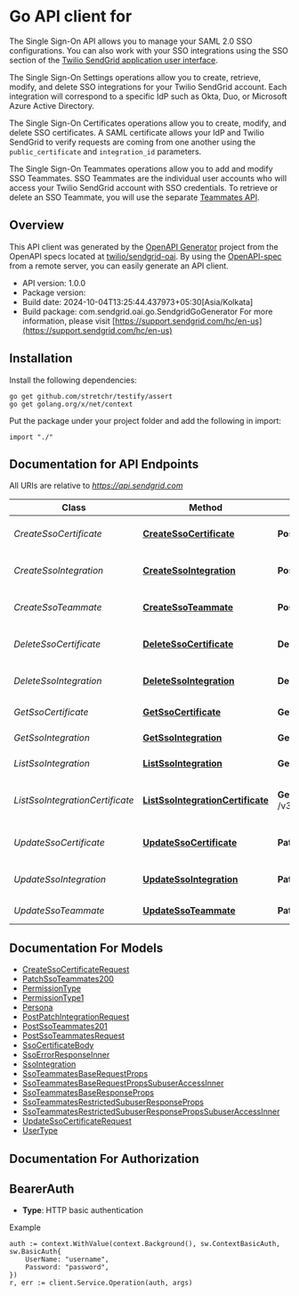 # Go API client for 

The Single Sign-On API allows you to manage your SAML 2.0 SSO configurations. You can also work with your SSO integrations using the SSO section of the [Twilio SendGrid application user interface](https://app.sendgrid.com/settings/sso).

The Single Sign-On Settings operations allow you to create, retrieve, modify, and delete SSO integrations for your Twilio SendGrid account. Each integration will correspond to a specific IdP such as Okta, Duo, or Microsoft Azure Active Directory.

The Single Sign-On Certificates operations allow you to create, modify, and delete SSO certificates. A SAML certificate allows your IdP and Twilio SendGrid to verify requests are coming from one another using the `public_certificate` and `integration_id` parameters.

The Single Sign-On Teammates operations allow you to add and modify SSO Teammates. SSO Teammates are the individual user accounts who will access your Twilio SendGrid account with SSO credentials. To retrieve or delete an SSO Teammate, you will use the separate [Teammates API](https://docs.sendgrid.com/api-reference/teammates/).

## Overview
This API client was generated by the [OpenAPI Generator](https://openapi-generator.tech) project from the OpenAPI specs located at [twilio/sendgrid-oai](https://github.com/twilio/sendgrid-oai/tree/main/spec).  By using the [OpenAPI-spec](https://www.openapis.org/) from a remote server, you can easily generate an API client.

- API version: 1.0.0
- Package version: 
- Build date: 2024-10-04T13:25:44.437973+05:30[Asia/Kolkata]
- Build package: com.sendgrid.oai.go.SendgridGoGenerator
For more information, please visit [https://support.sendgrid.com/hc/en-us](https://support.sendgrid.com/hc/en-us)

## Installation

Install the following dependencies:

```shell
go get github.com/stretchr/testify/assert
go get golang.org/x/net/context
```

Put the package under your project folder and add the following in import:

```golang
import "./"
```

## Documentation for API Endpoints

All URIs are relative to *https://api.sendgrid.com*

Class | Method | HTTP request | Description
------------ | ------------- | ------------- | -------------
*CreateSsoCertificate* | [**CreateSsoCertificate**](docs/CreateSsoCertificate.md#createssocertificate) | **Post** /v3/sso/certificates | Create an SSO Certificate
*CreateSsoIntegration* | [**CreateSsoIntegration**](docs/CreateSsoIntegration.md#createssointegration) | **Post** /v3/sso/integrations | Create an SSO Integration
*CreateSsoTeammate* | [**CreateSsoTeammate**](docs/CreateSsoTeammate.md#createssoteammate) | **Post** /v3/sso/teammates | Create an SSO Teammate.
*DeleteSsoCertificate* | [**DeleteSsoCertificate**](docs/DeleteSsoCertificate.md#deletessocertificate) | **Delete** /v3/sso/certificates/{CertId} | Delete an SSO Certificate
*DeleteSsoIntegration* | [**DeleteSsoIntegration**](docs/DeleteSsoIntegration.md#deletessointegration) | **Delete** /v3/sso/integrations/{Id} | Delete an SSO Integration
*GetSsoCertificate* | [**GetSsoCertificate**](docs/GetSsoCertificate.md#getssocertificate) | **Get** /v3/sso/certificates/{CertId} | Get an SSO Certificate
*GetSsoIntegration* | [**GetSsoIntegration**](docs/GetSsoIntegration.md#getssointegration) | **Get** /v3/sso/integrations/{Id} | Get an SSO Integration
*ListSsoIntegration* | [**ListSsoIntegration**](docs/ListSsoIntegration.md#listssointegration) | **Get** /v3/sso/integrations | Get All SSO Integrations
*ListSsoIntegrationCertificate* | [**ListSsoIntegrationCertificate**](docs/ListSsoIntegrationCertificate.md#listssointegrationcertificate) | **Get** /v3/sso/integrations/{IntegrationId}/certificates | Get All SSO Certificates by Integration
*UpdateSsoCertificate* | [**UpdateSsoCertificate**](docs/UpdateSsoCertificate.md#updatessocertificate) | **Patch** /v3/sso/certificates/{CertId} | Update SSO Certificate
*UpdateSsoIntegration* | [**UpdateSsoIntegration**](docs/UpdateSsoIntegration.md#updatessointegration) | **Patch** /v3/sso/integrations/{Id} | Update an SSO Integration
*UpdateSsoTeammate* | [**UpdateSsoTeammate**](docs/UpdateSsoTeammate.md#updatessoteammate) | **Patch** /v3/sso/teammates/{Username} | Edit an SSO Teammate


## Documentation For Models

 - [CreateSsoCertificateRequest](CreateSsoCertificateRequest.md)
 - [PatchSsoTeammates200](PatchSsoTeammates200.md)
 - [PermissionType](PermissionType.md)
 - [PermissionType1](PermissionType1.md)
 - [Persona](Persona.md)
 - [PostPatchIntegrationRequest](PostPatchIntegrationRequest.md)
 - [PostSsoTeammates201](PostSsoTeammates201.md)
 - [PostSsoTeammatesRequest](PostSsoTeammatesRequest.md)
 - [SsoCertificateBody](SsoCertificateBody.md)
 - [SsoErrorResponseInner](SsoErrorResponseInner.md)
 - [SsoIntegration](SsoIntegration.md)
 - [SsoTeammatesBaseRequestProps](SsoTeammatesBaseRequestProps.md)
 - [SsoTeammatesBaseRequestPropsSubuserAccessInner](SsoTeammatesBaseRequestPropsSubuserAccessInner.md)
 - [SsoTeammatesBaseResponseProps](SsoTeammatesBaseResponseProps.md)
 - [SsoTeammatesRestrictedSubuserResponseProps](SsoTeammatesRestrictedSubuserResponseProps.md)
 - [SsoTeammatesRestrictedSubuserResponsePropsSubuserAccessInner](SsoTeammatesRestrictedSubuserResponsePropsSubuserAccessInner.md)
 - [UpdateSsoCertificateRequest](UpdateSsoCertificateRequest.md)
 - [UserType](UserType.md)


## Documentation For Authorization



## BearerAuth

- **Type**: HTTP basic authentication

Example

```golang
auth := context.WithValue(context.Background(), sw.ContextBasicAuth, sw.BasicAuth{
    UserName: "username",
    Password: "password",
})
r, err := client.Service.Operation(auth, args)
```

